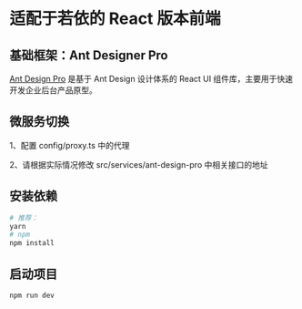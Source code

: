# 适配于若依的 React 版本前端
## 基础框架：Ant Designer Pro
[Ant Design Pro](https://pro.ant.design/) 是基于 Ant Design 设计体系的 React UI 组件库，主要用于快速开发企业后台产品原型。
## 微服务切换
1、配置 config/proxy.ts 中的代理

2、请根据实际情况修改 src/services/ant-design-pro 中相关接口的地址
## 安装依赖
```bash
# 推荐：
yarn
# npm
npm install
```
## 启动项目
```bash
npm run dev
```

